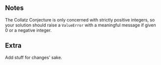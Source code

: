 ## Notes

The Collatz Conjecture is only concerned with strictly positive integers, so your solution should raise a `ValueError` with a meaningful message if given 0 or a negative integer.

## Extra

Add stuff for changes' sake.
